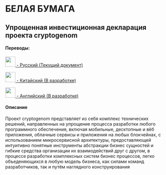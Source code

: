 # БЕЛАЯ БУМАГА
## Упрощенная инвестиционная декларация проекта cryptogenom
#### Переводы:

[<img src="https://upload.wikimedia.org/wikipedia/en/thumb/f/f3/Flag_of_Russia.svg/510px-Flag_of_Russia.svg.png" width="32px"/>  - Русский (Текущий документ)](https://github.com/cryptogenom/whitepaper/blob/master/RU.md)

[<img src="https://upload.wikimedia.org/wikipedia/commons/thumb/f/fa/Flag_of_the_People%27s_Republic_of_China.svg/250px-Flag_of_the_People%27s_Republic_of_China.svg.png" width="32px"/>  - Китайский (В разработке)](https://github.com/cryptogenom/whitepaper/blob/master/CH.md)

[<img src="https://upload.wikimedia.org/wikipedia/en/thumb/a/ae/Flag_of_the_United_Kingdom.svg/250px-Flag_of_the_United_Kingdom.svg.png" width="32px"/>  - Английский (В разработке)](https://github.com/cryptogenom/whitepaper/blob/master/EN.md)

#### Описание

Проект cryptogenom представляет из себя комплекс технических решений, направленных на упрощение процесса разработки любого программного обеспечения, включая мобильные, десктопные и вёб приложения, облачные сервисы и приложения на любых блокчейнах, с использованием микросервисной архитектуры, предоставляющей интуитивно понятные инструменты абстракции бизнес сущностей и гибкие средства организации их взаимодействий друг с другом, в процессе разработки комплексных систем бизнес процессов, легко объеденяющихся в любую модель бизнеса, как силами команд разработчиков, так и путём наглядного конструирования
